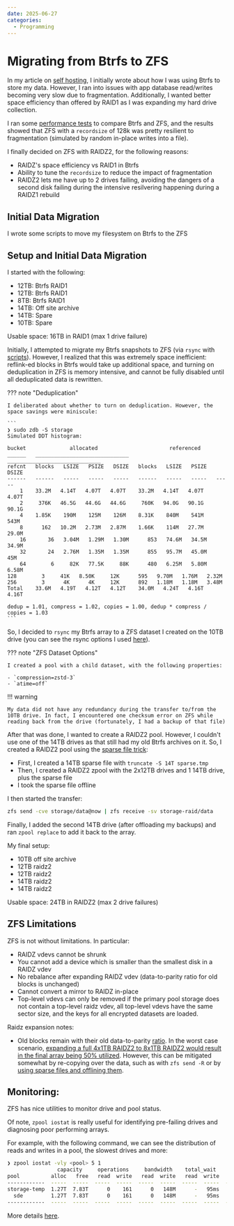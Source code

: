 ```yaml
---
date: 2025-06-27
categories:
  - Programming
---
```


# Migrating from Btrfs to ZFS

In my article on [self hosting], I initially wrote about how I was using Btrfs to store my data. However, I ran into issues with app database read/writes becoming very slow due to fragmentation. Additionally, I wanted better space efficiency than offered by RAID1 as I was expanding my hard drive collection.

<!-- more -->

I ran some [performance tests] to compare Btrfs and ZFS, and the results showed that ZFS with a `recordsize` of 128k was pretty resilient to fragmentation (simulated by random in-place writes into a file).

I finally decided on ZFS with RAIDZ2, for the following reasons:

- RAIDZ's space efficiency vs RAID1 in Btrfs
- Ability to tune the `recordsize` to reduce the impact of fragmentation
- RAIDZ2 lets me have up to 2 drives failing, avoiding the dangers of a second disk failing during the intensive resilvering happening during a RAIDZ1 rebuild

## Initial Data Migration

I wrote some scripts to move my filesystem on Btrfs to the ZFS

## Setup and Initial Data Migration

I started with the following:

- 12TB: Btrfs RAID1
- 12TB: Btrfs RAID1
- 8TB: Btrfs RAID1
- 14TB: Off site archive
- 14TB: Spare
- 10TB: Spare

Usable space: 16TB in RAID1 (max 1 drive failure)

Initially, I attempted to migrate my Btrfs snapshots to ZFS (via `rsync` with [scripts][btrfs-zfs-scripts]). However, I realized that this was extremely space inefficient: reflink-ed blocks in Btrfs would take up additional space, and turning on deduplication in ZFS is memory intensive, and cannot be fully disabled until all deduplicated data is rewritten.

??? note "Deduplication"

    I deliberated about whether to turn on deduplication. However, the space savings were miniscule:

    ```
    ❯ sudo zdb -S storage
    Simulated DDT histogram:

    bucket              allocated                       referenced
    ______   ______________________________   ______________________________
    refcnt   blocks   LSIZE   PSIZE   DSIZE   blocks   LSIZE   PSIZE   DSIZE
    ------   ------   -----   -----   -----   ------   -----   -----   -----
        1    33.2M   4.14T   4.07T   4.07T    33.2M   4.14T   4.07T   4.07T
        2     376K   46.5G   44.6G   44.6G     760K   94.0G   90.1G   90.1G
        4    1.85K    190M    125M    126M    8.31K    840M    541M    543M
        8      162   10.2M   2.73M   2.87M    1.66K    114M   27.7M   29.0M
        16       36   3.04M   1.29M   1.30M      853   74.6M   34.5M   34.9M
        32       24   2.76M   1.35M   1.35M      855   95.7M   45.0M     45M
        64        6     82K   77.5K     88K      480   6.25M   5.80M   6.58M
    128        3     41K   8.50K     12K      595   9.70M   1.76M   2.32M
    256        3      4K      4K     12K      892   1.18M   1.18M   3.48M
    Total    33.6M   4.19T   4.12T   4.12T    34.0M   4.24T   4.16T   4.16T

    dedup = 1.01, compress = 1.02, copies = 1.00, dedup * compress / copies = 1.03
    ```

So, I decided to `rsync` my Btrfs array to a ZFS dataset I created on the 10TB drive (you can see the rsync options I used [here][btrfs-zfs-scripts]).

??? note "ZFS Dataset Options"

    I created a pool with a child dataset, with the following properties:

    - `compression=zstd-3`
    - `atime=off`

!!! warning

    My data did not have any redundancy during the transfer to/from the 10TB drive. In fact, I encountered one checksum error on ZFS while reading back from the drive (fortunately, I had a backup of that file)

After that was done, I wanted to create a RAIDZ2 pool. However, I couldn't use one of the 14TB drives as that still had my old Btrfs archives on it. So, I created a RAIDZ2 pool using the [sparse file trick][sparse-expansion-zfs]:

- First, I created a 14TB sparse file with `truncate -S 14T sparse.tmp`
- Then, I created a RAIDZ2 zpool with the 2x12TB drives and 1 14TB drive, plus the sparse file
- I took the sparse file offline

I then started the transfer:

```sh
zfs send -cve storage/data@now | zfs receive -sv storage-raid/data
```

Finally, I added the second 14TB drive (after offloading my backups) and ran `zpool replace` to add it back to the array.

My final setup:

- 10TB off site archive
- 12TB raidz2
- 12TB raidz2
- 14TB raidz2
- 14TB raidz2

Usable space: 24TB in RAIDZ2 (max 2 drive failures)

## ZFS Limitations

ZFS is not without limitations. In particular:

- RAIDZ vdevs cannot be shrunk
- You cannot add a device which is smaller than the smallest disk in a RAIDZ vdev
- No rebalance after expanding RAIDZ vdev (data-to-parity ratio for old blocks is unchanged)
- Cannot convert a mirror to RAIDZ in-place
- Top-level vdevs can only be removed if the primary pool storage does not contain a top-level raidz vdev, all top-level vdevs have the same sector size, and the keys for all encrypted datasets are loaded.

Raidz expansion notes:

- Old blocks remain with their old data-to-parity [ratio]. In the worst case scenario, [expanding a full 4x1TB RAIDZ2 to 8x1TB RAIDZ2 would result in the final array being 50% utilized][raidz-expansion]. However, this can be mitigated somewhat by re-copying over the data, such as with `zfs send -R` or by [using sparse files and offlining them].

## Monitoring:

ZFS has nice utilities to monitor drive and pool status.

Of note, `zpool iostat` is really useful for identifying pre-failing drives and diagnosing poor performing arrays.

For example, with the following command, we can see the distribution of reads and writes in a pool, the slowest drives and more:

```sh
❯ zpool iostat -vly <pool> 5 1
                capacity     operations     bandwidth    total_wait     disk_wait    syncq_wait    asyncq_wait  scrub   trim  rebuild
pool          alloc   free   read  write   read  write   read  write   read  write   read  write   read  write   wait   wait   wait
------------  -----  -----  -----  -----  -----  -----  -----  -----  -----  -----  -----  -----  -----  -----  -----  -----  -----
storage-temp  1.27T  7.83T      0    161      0   148M      -   95ms      -   12ms      -    1us      -   82ms      -      -      -
  sde         1.27T  7.83T      0    161      0   148M      -   95ms      -   12ms      -    1us      -   82ms      -      -      -
------------  -----  -----  -----  -----  -----  -----  -----  -----  -----  -----  -----  -----  -----  -----  -----  -----  -----
```

More details [here].

[self hosting]: 2022-05-22-my-self-hosting-journey.md
[performance tests]: 2025-06-07-btrfs-zfs-performance.md
[btrfs-zfs-scripts]: https://github.com/extrange/btrfs-to-zfs
[sparse-expansion-zfs]: https://old.reddit.com/r/zfs/comments/1i7r7xj/create_a_raidz2_with_one_drive_offline/
[using sparse files and offlining them]: https://github.com/openzfs/zfs/discussions/15232#discussioncomment-6904427
[ratio]: https://github.com/openzfs/zfs/pull/12225
[here]: https://klarasystems.com/articles/openzfs-using-zpool-iostat-to-monitor-pool-perfomance-and-health/
[raidz-expansion]: https://github.com/openzfs/zfs/pull/12225#issuecomment-859366605
